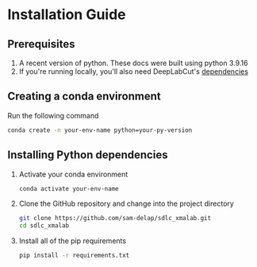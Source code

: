 # Installation Guide
## Prerequisites
1. A recent version of python. These docs were built using python 3.9.16
2. If you're running locally, you'll also need DeepLabCut's [dependencies](https://deeplabcut.github.io/DeepLabCut/docs/installation.html)

## Creating a conda environment
Run the following command
```bash
conda create -n your-env-name python=your-py-version
```

## Installing Python dependencies
1. Activate your conda environment
    ```bash
    conda activate your-env-name
    ```
1. Clone the GitHub repository and change into the project directory
    ```bash
    git clone https://github.com/sam-delap/sdlc_xmalab.git
    cd sdlc_xmalab
    ```
1. Install all of the pip requirements
    ```bash
    pip install -r requirements.txt
    ```